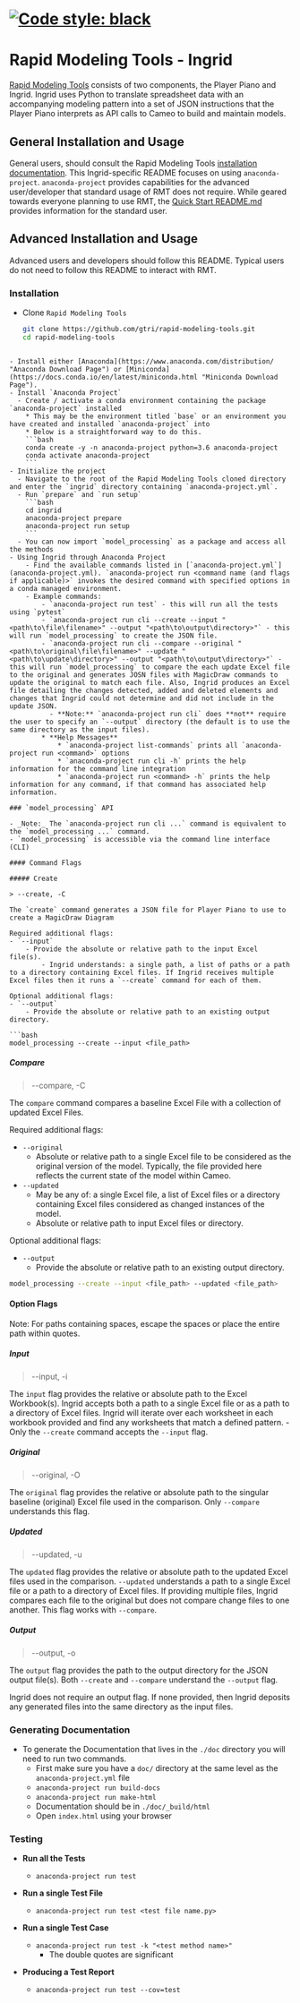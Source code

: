 [![Code style: black](https://img.shields.io/badge/code%20style-black-000000.svg)](https://github.com/python/black)
=======
# Rapid Modeling Tools - Ingrid

[Rapid Modeling Tools](https://github.com/gtri/rapid-modeling-tools) consists of two components, the Player Piano and Ingrid. Ingrid uses Python to translate spreadsheet data with an accompanying modeling pattern into a set of JSON instructions that the Player Piano interprets as API calls to Cameo to build and maintain models.

## General Installation and Usage

General users, should consult the Rapid Modeling Tools [installation documentation](../README.md). This Ingrid-specific README focuses on using `anaconda-project`. `anaconda-project` provides capabilities for the advanced user/developer that standard usage of RMT does not require. While geared towards everyone planning to use RMT, the [Quick Start README.md](../ingrid-quick-start/README.md) provides information for the standard user.

## Advanced Installation and Usage

Advanced users and developers should follow this README. Typical users do not need to follow this README to interact with RMT.

### Installation

- Clone `Rapid Modeling Tools`
  ```bash
  git clone https://github.com/gtri/rapid-modeling-tools.git
  cd rapid-modeling-tools
```
  
- Install either [Anaconda](https://www.anaconda.com/distribution/ "Anaconda Download Page") or [Miniconda](https://docs.conda.io/en/latest/miniconda.html "Miniconda Download Page").
- Install `Anaconda Project`
  - Create / activate a conda environment containing the package `anaconda-project` installed
    * This may be the environment titled `base` or an environment you have created and installed `anaconda-project` into
    * Below is a straightforward way to do this.
    ```bash
    conda create -y -n anaconda-project python=3.6 anaconda-project
    conda activate anaconda-project
    ```
- Initialize the project
  - Navigate to the root of the Rapid Modeling Tools cloned directory and enter the `ingrid` directory containing `anaconda-project.yml`.
  - Run `prepare` and `run setup`
    ```bash
    cd ingrid
    anaconda-project prepare
    anaconda-project run setup
    ```
  - You can now import `model_processing` as a package and access all the methods
- Using Ingrid through Anaconda Project     
    - Find the available commands listed in [`anaconda-project.yml`](anaconda-project.yml). `anaconda-project run <command name (and flags if applicable)>` invokes the desired command with specified options in a conda managed environment.
    - Example commands:
        - `anaconda-project run test` - this will run all the tests using `pytest`
        - `anaconda-project run cli --create --input "<path\to\file\filename>" --output "<path\to\output\directory>"` - this will run `model_processing` to create the JSON file.
        - `anaconda-project run cli --compare --original "<path\to\original\file\filename>" --update "<path\to\update\directory>" --output "<path\to\output\directory>"` - this will run `model_processing` to compare the each update Excel file to the original and generates JOSN files with MagicDraw commands to update the original to match each file. Also, Ingrid produces an Excel file detailing the changes detected, added and deleted elements and changes that Ingrid could not determine and did not include in the update JSON.
          - **Note:** `anaconda-project run cli` does **not** require the user to specify an `--output` directory (the default is to use the same directory as the input files).
        * **Help Messages**
            * `anaconda-project list-commands` prints all `anaconda-project run <command>` options
            * `anaconda-project run cli -h` prints the help information for the command line integration
            * `anaconda-project run <command> -h` prints the help information for any command, if that command has associated help information.

### `model_processing` API

- _Note:_ The `anaconda-project run cli ...` command is equivalent to the `model_processing ...` command.
- `model_processing` is accessible via the command line interface (CLI)

#### Command Flags

##### Create

> --create, -C

The `create` command generates a JSON file for Player Piano to use to create a MagicDraw Diagram

Required additional flags:
- `--input`
    - Provide the absolute or relative path to the input Excel file(s).
        - Ingrid understands: a single path, a list of paths or a path to a directory containing Excel files. If Ingrid receives multiple Excel files then it runs a `--create` command for each of them.

Optional additional flags:
- `--output`
    - Provide the absolute or relative path to an existing output directory.

```bash
model_processing --create --input <file_path>
```

##### Compare

> --compare, -C

The `compare` command compares a baseline Excel File with a collection of updated Excel Files.

Required additional flags:
- `--original`
    - Absolute or relative path to a single Excel file to be considered as the original version of the model. Typically, the file provided here reflects the current state of the model within Cameo.
- `--updated`
    - May be any of: a single Excel file, a list of Excel files or a directory containing Excel files considered as changed instances of the model.
    - Absolute or relative path to input Excel files or directory.

Optional additional flags:
- `--output`
    - Provide the absolute or relative path to an existing output directory.


```bash
model_processing --create --input <file_path> --updated <file_path>
```

#### Option Flags

Note: For paths containing spaces, escape the spaces or place the entire path within quotes.

##### Input

> --input, -i

The `input` flag provides the relative or absolute path to the Excel Workbook(s). Ingrid accepts both a path to a single Excel file or as a path to a directory of Excel files. Ingrid will iterate over each worksheet in each workbook provided and find any worksheets that match a defined pattern.
    - Only the `--create` command accepts the `--input` flag.

##### Original

> --original, -O

The `original` flag provides the relative or absolute path to the singular baseline (original) Excel file used in the comparison. Only `--compare` understands this flag.

##### Updated

> --updated, -u

The `updated` flag provides the relative or absolute path to the updated Excel files used in the comparison. `--updated` understands a path to a single Excel file or a path to a directory of Excel files. If providing multiple files, Ingrid compares each file to the original but does not compare change files to one another. This flag works with `--compare`.

##### Output

> --output, -o

The `output` flag provides the path to the output directory for the JSON output file(s). Both `--create` and `--compare` understand the `--output` flag.

Ingrid does not require an output flag. If none provided, then Ingrid deposits any generated files into the same directory as the input files.

### Generating Documentation

* To generate the Documentation that lives in the `./doc` directory you will
need to run two commands.
    * First make sure you have a `doc/` directory at the same level as the
      `anaconda-project.yml` file
    * `anaconda-project run build-docs`
    * `anaconda-project run make-html`
    * Documentation should be in `./doc/_build/html`
    * Open `index.html` using your browser

### Testing

* **Run all the Tests**
    * `anaconda-project run test`

* **Run a single Test File**
    * `anaconda-project run test <test file name.py>`

* **Run a single Test Case**
    * `anaconda-project run test -k "<test method name>"`
        * The double quotes are significant

* **Producing a Test Report**
    * `anaconda-project run test --cov=test`
